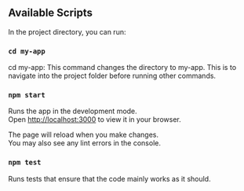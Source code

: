 ## Available Scripts

In the project directory, you can run:
### `cd my-app`
cd my-app: This command changes the directory to my-app. This is to navigate into the project folder before running other commands.

### `npm start`

Runs the app in the development mode.\
Open [http://localhost:3000](http://localhost:3000) to view it in your browser.

The page will reload when you make changes.\
You may also see any lint errors in the console.

### `npm test`

Runs tests that ensure that the code mainly works as it should.

